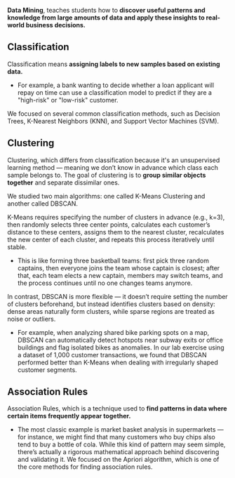 **Data Mining**, teaches students how to **discover useful patterns and knowledge from large amounts of data and apply these insights to real-world business decisions.** 

## Classification

Classification means **assigning labels to new samples based on existing data.** 

- For example, a bank wanting to decide whether a loan applicant will repay on time can use a classification model to predict if they are a "high-risk" or "low-risk" customer. 

We focused on several common classification methods, such as Decision Trees, K-Nearest Neighbors (KNN), and Support Vector Machines (SVM). 

## Clustering

Clustering, which differs from classification because it's an unsupervised learning method — meaning we don’t know in advance which class each sample belongs to. The goal of clustering is to **group similar objects together** and separate dissimilar ones. 

We studied two main algorithms: one called K-Means Clustering and another called DBSCAN. 

K-Means requires specifying the number of clusters in advance (e.g., k=3), then randomly selects three center points, calculates each customer’s distance to these centers, assigns them to the nearest cluster, recalculates the new center of each cluster, and repeats this process iteratively until stable. 

- This is like forming three basketball teams: first pick three random captains, then everyone joins the team whose captain is closest; after that, each team elects a new captain, members may switch teams, and the process continues until no one changes teams anymore. 

In contrast, DBSCAN is more flexible — it doesn’t require setting the number of clusters beforehand, but instead identifies clusters based on density: dense areas naturally form clusters, while sparse regions are treated as noise or outliers. 

- For example, when analyzing shared bike parking spots on a map, DBSCAN can automatically detect hotspots near subway exits or office buildings and flag isolated bikes as anomalies. In our lab exercise using a dataset of 1,000 customer transactions, we found that DBSCAN performed better than K-Means when dealing with irregularly shaped customer segments.

## Association Rules

Association Rules, which is a technique used to **find patterns in data where certain items frequently appear together.** 

- The most classic example is market basket analysis in supermarkets — for instance, we might find that many customers who buy chips also tend to buy a bottle of cola. While this kind of pattern may seem simple, there’s actually a rigorous mathematical approach behind discovering and validating it. We focused on the Apriori algorithm, which is one of the core methods for finding association rules.